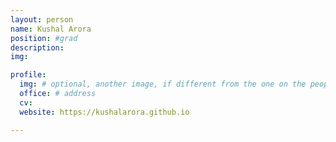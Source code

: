 ```yaml
---
layout: person
name: Kushal Arora
position: #grad
description:
img:

profile:
  img: # optional, another image, if different from the one on the people page
  office: # address
  cv:
  website: https://kushalarora.github.io

---
```

